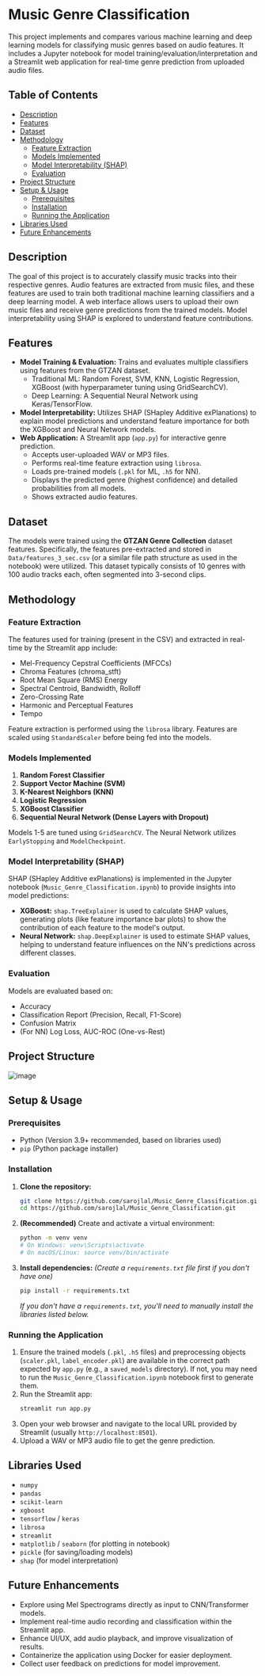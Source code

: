 # Music Genre Classification

This project implements and compares various machine learning and deep learning models for classifying music genres based on audio features. It includes a Jupyter notebook for model training/evaluation/interpretation and a Streamlit web application for real-time genre prediction from uploaded audio files.

## Table of Contents

- [Description](#description)
- [Features](#features)
- [Dataset](#dataset)
- [Methodology](#methodology)
  - [Feature Extraction](#feature-extraction)
  - [Models Implemented](#models-implemented)
  - [Model Interpretability (SHAP)](#model-interpretability-shap)
  - [Evaluation](#evaluation)
- [Project Structure](#project-structure)
- [Setup & Usage](#setup--usage)
  - [Prerequisites](#prerequisites)
  - [Installation](#installation)
  - [Running the Application](#running-the-application)
- [Libraries Used](#libraries-used)
- [Future Enhancements](#future-enhancements)

## Description

The goal of this project is to accurately classify music tracks into their respective genres. Audio features are extracted from music files, and these features are used to train both traditional machine learning classifiers and a deep learning model. A web interface allows users to upload their own music files and receive genre predictions from the trained models. Model interpretability using SHAP is explored to understand feature contributions.

## Features

-   **Model Training & Evaluation:** Trains and evaluates multiple classifiers using features from the GTZAN dataset.
    -   Traditional ML: Random Forest, SVM, KNN, Logistic Regression, XGBoost (with hyperparameter tuning using GridSearchCV).
    -   Deep Learning: A Sequential Neural Network using Keras/TensorFlow.
-   **Model Interpretability:** Utilizes SHAP (SHapley Additive exPlanations) to explain model predictions and understand feature importance for both the XGBoost and Neural Network models.
-   **Web Application:** A Streamlit app (`app.py`) for interactive genre prediction.
    -   Accepts user-uploaded WAV or MP3 files.
    -   Performs real-time feature extraction using `librosa`.
    -   Loads pre-trained models (`.pkl` for ML, `.h5` for NN).
    -   Displays the predicted genre (highest confidence) and detailed probabilities from all models.
    -   Shows extracted audio features.

## Dataset

The models were trained using the **GTZAN Genre Collection** dataset features. Specifically, the features pre-extracted and stored in `Data/features_3_sec.csv` (or a similar file path structure as used in the notebook) were utilized. This dataset typically consists of 10 genres with 100 audio tracks each, often segmented into 3-second clips.

## Methodology

### Feature Extraction

The features used for training (present in the CSV) and extracted in real-time by the Streamlit app include:
-   Mel-Frequency Cepstral Coefficients (MFCCs)
-   Chroma Features (chroma_stft)
-   Root Mean Square (RMS) Energy
-   Spectral Centroid, Bandwidth, Rolloff
-   Zero-Crossing Rate
-   Harmonic and Perceptual Features
-   Tempo

Feature extraction is performed using the `librosa` library. Features are scaled using `StandardScaler` before being fed into the models.

### Models Implemented

1.  **Random Forest Classifier**
2.  **Support Vector Machine (SVM)**
3.  **K-Nearest Neighbors (KNN)**
4.  **Logistic Regression**
5.  **XGBoost Classifier**
6.  **Sequential Neural Network (Dense Layers with Dropout)**

Models 1-5 are tuned using `GridSearchCV`. The Neural Network utilizes `EarlyStopping` and `ModelCheckpoint`.

### Model Interpretability (SHAP)

SHAP (SHapley Additive exPlanations) is implemented in the Jupyter notebook (`Music_Genre_Classification.ipynb`) to provide insights into model predictions:
-   **XGBoost:** `shap.TreeExplainer` is used to calculate SHAP values, generating plots (like feature importance bar plots) to show the contribution of each feature to the model's output.
-   **Neural Network:** `shap.DeepExplainer` is used to estimate SHAP values, helping to understand feature influences on the NN's predictions across different classes.

### Evaluation

Models are evaluated based on:
-   Accuracy
-   Classification Report (Precision, Recall, F1-Score)
-   Confusion Matrix
-   (For NN) Log Loss, AUC-ROC (One-vs-Rest)

## Project Structure

![image](https://github.com/user-attachments/assets/80e59885-a172-4ec9-9ae5-6c62fa45052f)


## Setup & Usage

### Prerequisites

-   Python (Version 3.9+ recommended, based on libraries used)
-   `pip` (Python package installer)

### Installation

1.  **Clone the repository:**
    ```bash
    git clone https://github.com/sarojlal/Music_Genre_Classification.git
    cd https://github.com/sarojlal/Music_Genre_Classification.git
    ```
2.  **(Recommended)** Create and activate a virtual environment:
    ```bash
    python -m venv venv
    # On Windows: venv\Scripts\activate
    # On macOS/Linux: source venv/bin/activate
    ```
3.  **Install dependencies:**
    *(Create a `requirements.txt` file first if you don't have one)*
    ```bash
    pip install -r requirements.txt
    ```
    *If you don't have a `requirements.txt`, you'll need to manually install the libraries listed below.*

### Running the Application

1.  Ensure the trained models (`.pkl`, `.h5` files) and preprocessing objects (`scaler.pkl`, `label_encoder.pkl`) are available in the correct path expected by `app.py` (e.g., a `saved_models` directory). If not, you may need to run the `Music_Genre_Classification.ipynb` notebook first to generate them.
2.  Run the Streamlit app:
    ```bash
    streamlit run app.py
    ```
3.  Open your web browser and navigate to the local URL provided by Streamlit (usually `http://localhost:8501`).
4.  Upload a WAV or MP3 audio file to get the genre prediction.

## Libraries Used

-   `numpy`
-   `pandas`
-   `scikit-learn`
-   `xgboost`
-   `tensorflow` / `keras`
-   `librosa`
-   `streamlit`
-   `matplotlib` / `seaborn` (for plotting in notebook)
-   `pickle` (for saving/loading models)
-   `shap` (for model interpretation)


## Future Enhancements

-   Explore using Mel Spectrograms directly as input to CNN/Transformer models.
-   Implement real-time audio recording and classification within the Streamlit app.
-   Enhance UI/UX, add audio playback, and improve visualization of results.
-   Containerize the application using Docker for easier deployment.
-   Collect user feedback on predictions for model improvement.
